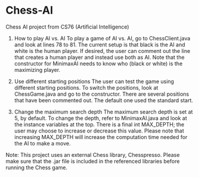 # Chess-AI
Chess AI project from CS76 (Artificial Intelligence)

1) How to play AI vs. AI
To play a game of AI vs. AI, go to ChessClient.java and look at lines 78 to 81. The current setup is that black is the AI and white is the human player. If desired, the user can comment out the line that creates a human player and instead use both as AI. Note that the constructor for MinimaxAI needs to know who (black or white) is the maximizing player.

2) Use different starting positions
The user can test the game using different starting positions. To switch the positions, look at ChessGame.java and go to the constructor. There are several positions that have been commented out. The default one used the standard start.

3) Change the maximum search depth
The maximum search depth is set at 5, by default. To change the depth, refer to MinimaxAI.java and look at the instance variables at the top. There is a final int MAX_DEPTH; the user may choose to increase or decrease this value. Please note that increasing MAX_DEPTH will increase the computation time needed for the AI to make a move.

Note: This project uses an external Chess library, Chesspresso. Please make sure that the .jar file is included in the referenced libraries before running the Chess game.

